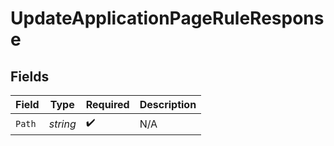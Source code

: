 # UpdateApplicationPageRuleResponse


## Fields

| Field              | Type               | Required           | Description        |
| ------------------ | ------------------ | ------------------ | ------------------ |
| `Path`             | *string*           | :heavy_check_mark: | N/A                |